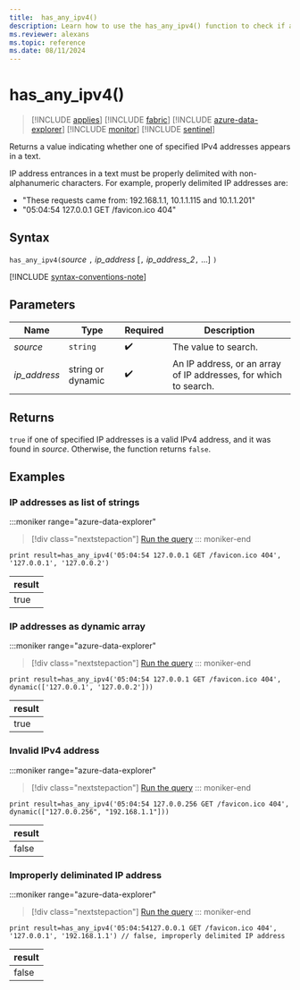 ```yaml
---
title:  has_any_ipv4()
description: Learn how to use the has_any_ipv4() function to check if any IPv4 addresses appear in the text.
ms.reviewer: alexans
ms.topic: reference
ms.date: 08/11/2024
---
```

# has_any_ipv4()

> [!INCLUDE [applies](../includes/applies-to-version/applies.md)] [!INCLUDE [fabric](../includes/applies-to-version/fabric.md)] [!INCLUDE [azure-data-explorer](../includes/applies-to-version/azure-data-explorer.md)] [!INCLUDE [monitor](../includes/applies-to-version/monitor.md)] [!INCLUDE [sentinel](../includes/applies-to-version/sentinel.md)]

Returns a value indicating whether one of specified IPv4 addresses appears in a text.

IP address entrances in a text must be properly delimited with non-alphanumeric characters. For example, properly delimited IP addresses are:

* "These requests came from: 192.168.1.1, 10.1.1.115 and 10.1.1.201"
* "05:04:54 127.0.0.1 GET /favicon.ico 404"

## Syntax

`has_any_ipv4(`*source* `,` *ip_address* [`,` *ip_address_2*`,` ...] `)`

[!INCLUDE [syntax-conventions-note](../includes/syntax-conventions-note.md)]

## Parameters

| Name | Type | Required | Description |
|--|--|--|--|
| *source*| `string` |  :heavy_check_mark: | The value to search.|
| *ip_address*| string or dynamic |  :heavy_check_mark: | An IP address, or an array of IP addresses, for which to search.|

## Returns

`true` if one of specified IP addresses is a valid IPv4 address, and it was found in *source*. Otherwise, the function returns `false`.

## Examples

### IP addresses as list of strings

:::moniker range="azure-data-explorer"
> [!div class="nextstepaction"]
> <a href="https://dataexplorer.azure.com/clusters/help/databases/Samples?query=H4sIAAAAAAAAAysoyswrUShKLS7NKbHNSCyOT8yrjM8sKDPRUDcwtTIwsTI1UTA0MtczAEJDBXfXEAX9tMSyzOT8PD0goWBiYKKuo6AOV4HMMVLXBAATwSNyXgAAAA==" target="_blank">Run the query</a>
::: moniker-end

```kusto
print result=has_any_ipv4('05:04:54 127.0.0.1 GET /favicon.ico 404', '127.0.0.1', '127.0.0.2')
```

|result|
|--|
|true|

### IP addresses as dynamic array

:::moniker range="azure-data-explorer"
> [!div class="nextstepaction"]
> <a href="https://dataexplorer.azure.com/clusters/help/databases/Samples?query=H4sIAAAAAAAAAysoyswrUShKLS7NKbHNSCyOT8yrjM8sKDPRUDcwtTIwsTI1UTA0MtczAEJDBXfXEAX9tMSyzOT8PD0goWBiYKKuo5BSmZeYm5msEa0OVwoUhXOM1GM1NQHScYQ8aQAAAA==" target="_blank">Run the query</a>
::: moniker-end

```kusto
print result=has_any_ipv4('05:04:54 127.0.0.1 GET /favicon.ico 404', dynamic(['127.0.0.1', '127.0.0.2']))
```

|result|
|--|
|true|

### Invalid IPv4 address

:::moniker range="azure-data-explorer"
> [!div class="nextstepaction"]
> <a href="https://dataexplorer.azure.com/clusters/help/databases/Samples?query=H4sIAAAAAAAAAysoyswrUShKLS7NKbHNSCyOT8yrjM8sKDPRUDcwtTIwsTI1UTA0MtczAEIjUzMFd9cQBf20xLLM5Pw8PSChYGJgoq6jkFKZl5ibmawRrYSkWElHQcnQ0kjP0MxCz1DPUClWUxMAIDlcGW8AAAA=" target="_blank">Run the query</a>
::: moniker-end

```kusto
print result=has_any_ipv4('05:04:54 127.0.0.256 GET /favicon.ico 404', dynamic(["127.0.0.256", "192.168.1.1"]))
```

|result|
|--|
|false|

### Improperly deliminated IP address

:::moniker range="azure-data-explorer"
> [!div class="nextstepaction"]
> <a href="https://dataexplorer.azure.com/clusters/help/databases/Samples?query=H4sIAAAAAAAAAz2NywrCMBQFf+XsYqHkUVIfBZdF3LlwX4JJ8UKahiQW+vcGFzJwYODAxEShILn88eX6NnkyYZ8obvrAZD9IPfRadScuKwq38Qkxm41ea+B1oKVmLdj/8ZNLx9XxzFXVBkJgNj67FrTEtEaX/A7rPC1UnMX9AWNtzecvfjhaaIkAAAA=" target="_blank">Run the query</a>
::: moniker-end

```kusto
print result=has_any_ipv4('05:04:54127.0.0.1 GET /favicon.ico 404', '127.0.0.1', '192.168.1.1') // false, improperly delimited IP address
```

|result|
|--|
|false|
